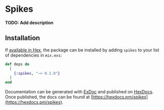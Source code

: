 # Spikes

**TODO: Add description**

## Installation

If [available in Hex](https://hex.pm/docs/publish), the package can be installed
by adding `spikes` to your list of dependencies in `mix.exs`:

```elixir
def deps do
  [
    {:spikes, "~> 0.1.0"}
  ]
end
```

Documentation can be generated with [ExDoc](https://github.com/elixir-lang/ex_doc)
and published on [HexDocs](https://hexdocs.pm). Once published, the docs can
be found at [https://hexdocs.pm/spikes](https://hexdocs.pm/spikes).

